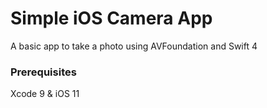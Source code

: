 # Simple iOS Camera App

A basic app to take a photo using AVFoundation and Swift 4

### Prerequisites

Xcode 9 & iOS 11
